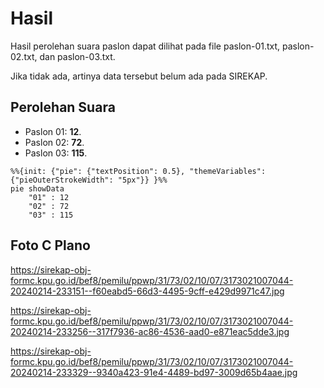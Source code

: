 # Hasil

Hasil perolehan suara paslon dapat dilihat pada file paslon-01.txt, paslon-02.txt, dan paslon-03.txt.

Jika tidak ada, artinya data tersebut belum ada pada SIREKAP.

## Perolehan Suara

 * Paslon 01: **12**.
 * Paslon 02: **72**.
 * Paslon 03: **115**.

```mermaid
%%{init: {"pie": {"textPosition": 0.5}, "themeVariables": {"pieOuterStrokeWidth": "5px"}} }%%
pie showData
    "01" : 12
    "02" : 72
    "03" : 115
```
## Foto C Plano

https://sirekap-obj-formc.kpu.go.id/bef8/pemilu/ppwp/31/73/02/10/07/3173021007044-20240214-233151--f60eabd5-66d3-4495-9cff-e429d9971c47.jpg

https://sirekap-obj-formc.kpu.go.id/bef8/pemilu/ppwp/31/73/02/10/07/3173021007044-20240214-233256--317f7936-ac86-4536-aad0-e871eac5dde3.jpg

https://sirekap-obj-formc.kpu.go.id/bef8/pemilu/ppwp/31/73/02/10/07/3173021007044-20240214-233329--9340a423-91e4-4489-bd97-3009d65b4aae.jpg
